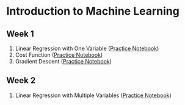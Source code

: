 # Introduction to Machine Learning

## Week 1

1. Linear Regression with One Variable ([Practice Notebook](./week1/practice/notebook.ipynb))
2. Cost Function ([Practice Notebook](./week1/practice/notebook.ipynb))
3. Gradient Descent ([Practice Notebook](./week1/practice/notebook.ipynb))

## Week 2

1. Linear Regression with Multiple Variables ([Practice Notebook](./week2/practice/notebook.ipynb))
